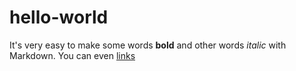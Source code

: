 # hello-world
It's very easy to make some words **bold** and other words *italic* with Markdown.
You can even [links](http://www.mit.edu)
